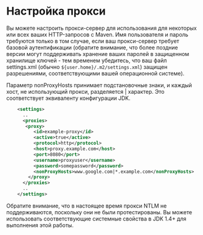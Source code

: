 Настройка прокси
=================

Вы можете настроить прокси-сервер для использования для некоторых или всех ваших HTTP-запросов с Maven. Имя пользователя и пароль требуются только в том случае, если ваш прокси-сервер требует базовой аутентификации (обратите внимание, что более поздние версии могут поддерживать хранение ваших паролей в защищенном хранилище ключей - тем временем убедитесь, что ваш файл settings.xml (обычно `${user.home}/.m2/settings.xml`) защищен разрешениями, соответствующими вашей операционной системе).

Параметр nonProxyHosts принимает подстановочные знаки, и каждый хост, не использующий прокси, разделяется | характер. Это соответствует эквиваленту конфигурации JDK.

```xml
    <settings>
      ..
      <proxies>
       <proxy>
          <id>example-proxy</id>
          <active>true</active>
          <protocol>http</protocol>
          <host>proxy.example.com</host>
          <port>8080</port>
          <username>proxyuser</username>
          <password>somepassword</password>
          <nonProxyHosts>www.google.com|*.example.com</nonProxyHosts>
        </proxy>
      </proxies>
      ..
    </settings>
```

Обратите внимание, что в настоящее время прокси NTLM не поддерживаются, поскольку они не были протестированы. Вы можете использовать соответствующие системные свойства в JDK 1.4+ для выполнения этой работы.